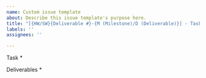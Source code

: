 ```yaml
---
name: Custom issue template
about: Describe this issue template's purpose here.
title: "[{HW/SW}{Deliverable #}-{M (Milestone)/D (Deliverable)}] - Task Description"
labels: ''
assignees: ''

---
```


Task
* 

Deliverables
*
